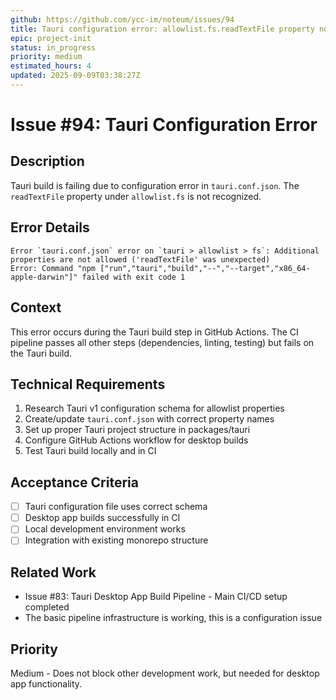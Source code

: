```yaml
---
github: https://github.com/ycc-im/noteum/issues/94
title: Tauri configuration error: allowlist.fs.readTextFile property not allowed
epic: project-init
status: in_progress
priority: medium
estimated_hours: 4
updated: 2025-09-09T03:38:27Z
---
```


# Issue #94: Tauri Configuration Error

## Description

Tauri build is failing due to configuration error in `tauri.conf.json`. The `readTextFile` property under `allowlist.fs` is not recognized.

## Error Details

```
Error `tauri.conf.json` error on `tauri > allowlist > fs`: Additional properties are not allowed ('readTextFile' was unexpected)
Error: Command "npm ["run","tauri","build","--","--target","x86_64-apple-darwin"]" failed with exit code 1
```

## Context

This error occurs during the Tauri build step in GitHub Actions. The CI pipeline passes all other steps (dependencies, linting, testing) but fails on the Tauri build.

## Technical Requirements

1. Research Tauri v1 configuration schema for allowlist properties
2. Create/update `tauri.conf.json` with correct property names
3. Set up proper Tauri project structure in packages/tauri
4. Configure GitHub Actions workflow for desktop builds
5. Test Tauri build locally and in CI

## Acceptance Criteria

- [ ] Tauri configuration file uses correct schema
- [ ] Desktop app builds successfully in CI
- [ ] Local development environment works
- [ ] Integration with existing monorepo structure

## Related Work

- Issue #83: Tauri Desktop App Build Pipeline - Main CI/CD setup completed
- The basic pipeline infrastructure is working, this is a configuration issue

## Priority

Medium - Does not block other development work, but needed for desktop app functionality.
